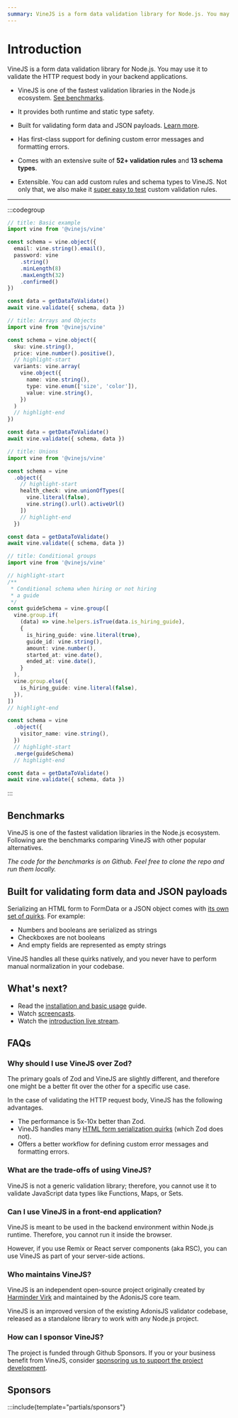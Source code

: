 ```yaml
---
summary: VineJS is a form data validation library for Node.js. You may use it to validate the HTTP request body in your backend applications
---
```


# Introduction

VineJS is a form data validation library for Node.js. You may use it to validate the HTTP request body in your backend applications.

- VineJS is one of the fastest validation libraries in the Node.js ecosystem. [See benchmarks](#benchmarks).

- It provides both runtime and static type safety.

- Built for validating form data and JSON payloads. [Learn more](#built-for-validating-form-data-and-json-payloads).

- Has first-class support for defining custom error messages and formatting errors.

- Comes with an extensive suite of **52+ validation rules** and **13 schema types**.

- Extensible. You can add custom rules and schema types to VineJS. Not only that, we also make it [super easy to test](../extend/custom_rules.md#testing-rules) custom validation rules.

---

:::codegroup

```ts
// title: Basic example
import vine from '@vinejs/vine'

const schema = vine.object({
  email: vine.string().email(),
  password: vine
    .string()
    .minLength(8)
    .maxLength(32)
    .confirmed()
})

const data = getDataToValidate()
await vine.validate({ schema, data })
```

```ts
// title: Arrays and Objects
import vine from '@vinejs/vine'

const schema = vine.object({
  sku: vine.string(),
  price: vine.number().positive(),
  // highlight-start
  variants: vine.array(
    vine.object({
      name: vine.string(),
      type: vine.enum(['size', 'color']),
      value: vine.string(),
    })
  )
  // highlight-end
})

const data = getDataToValidate()
await vine.validate({ schema, data })
```

```ts
// title: Unions
import vine from '@vinejs/vine'

const schema = vine
  .object({
    // highlight-start
    health_check: vine.unionOfTypes([
      vine.literal(false),
      vine.string().url().activeUrl()
    ])
    // highlight-end
  })

const data = getDataToValidate()
await vine.validate({ schema, data })
```

```ts
// title: Conditional groups
import vine from '@vinejs/vine'

// highlight-start
/**
 * Conditional schema when hiring or not hiring
 * a guide
 */
const guideSchema = vine.group([
  vine.group.if(
    (data) => vine.helpers.isTrue(data.is_hiring_guide),
    {
      is_hiring_guide: vine.literal(true),
      guide_id: vine.string(),
      amount: vine.number(),
      started_at: vine.date(),
      ended_at: vine.date(),
    }
  ),
  vine.group.else({
    is_hiring_guide: vine.literal(false),
  }),
])
// highlight-end

const schema = vine
  .object({
    visitor_name: vine.string(),
  })
  // highlight-start
  .merge(guideSchema)
  // highlight-end

const data = getDataToValidate()
await vine.validate({ schema, data })
```

:::

## Benchmarks

VineJS is one of the fastest validation libraries in the Node.js ecosystem. Following are the benchmarks  comparing VineJS with other popular alternatives.

*The code for the benchmarks is on Github. Feel free to clone the repo and run them locally.*

## Built for validating form data and JSON payloads

Serializing an HTML form to FormData or a ‌JSON object comes with [its own set of quirks](./html_forms_and_surprises.md). For example:

- Numbers and booleans are serialized as strings
- Checkboxes are not booleans
- And empty fields are represented as empty strings

VineJS handles all these quirks natively, and you never have to perform manual normalization in your codebase.

## What's next?

- Read the [installation and basic usage](./getting_started.md) guide.
- Watch [screencasts]().
- Watch the [introduction live stream]().

## FAQs

### Why should I use VineJS over Zod?

The primary goals of Zod and VineJS are slightly different, and therefore one might be a better fit over the other for a specific use case.

In the case of validating the HTTP request body, VineJS has the following advantages.

- The performance is 5x-10x better than Zod.
- VineJS handles many [HTML form serialization quirks](./html_forms_and_surprises.md) (which Zod does not).
- Offers a better workflow for defining custom error messages and formatting errors.

### What are the trade-offs of using VineJS?

VineJS is not a generic validation library; therefore, you cannot use it to validate JavaScript data types like Functions, Maps, or Sets.

### Can I use VineJS in a front-end application?

VineJS is meant to be used in the backend environment within Node.js runtime. Therefore, you cannot run it inside the browser.

However, if you use Remix or React server components (aka RSC), you can use VineJS as part of your server-side actions.

### Who maintains VineJS?

VineJS is an independent open-source project originally created by [Harminder Virk](http://twitter.com/amanvirk1) and maintained by the AdonisJS core team.

VineJS is an improved version of the existing AdonisJS validator codebase, released as a standalone library to work with any Node.js project.

### How can I sponsor VineJS?

The project is funded through Github Sponsors. If you or your business benefit from VineJS, consider [sponsoring us to support the project development](https://github.com/sponsors/thetutlage).

## Sponsors

:::include{template="partials/sponsors"}
